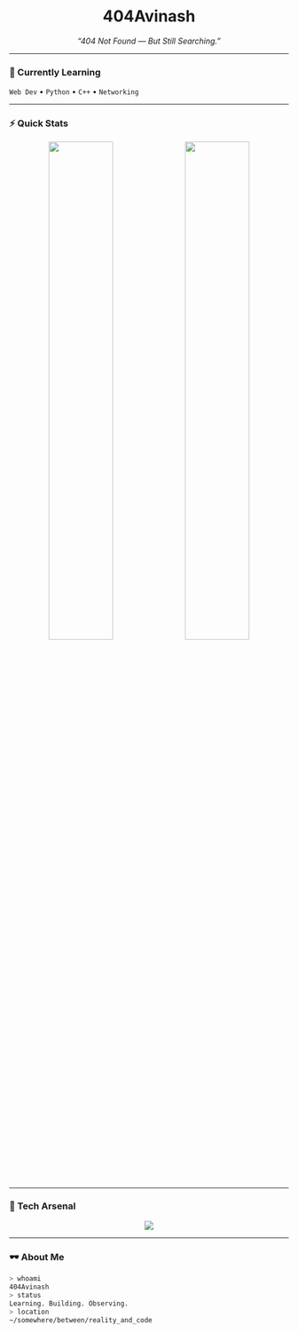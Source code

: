 <!-- 👋 Welcome to the void -->

<h1 align="center">404Avinash</h1>

<p align="center">
  <em>“404 Not Found — But Still Searching.”</em>
</p>

---

### 🧠 Currently Learning  
`Web Dev` • `Python` • `C++` • `Networking`

---

### ⚡ Quick Stats  

<p align="center">
  <img src="https://github-readme-stats.vercel.app/api?username=404Avinash&show_icons=true&theme=tokyonight&hide_border=true" width="48%">
  <img src="https://github-readme-streak-stats.herokuapp.com/?user=404Avinash&theme=tokyonight&hide_border=true" width="48%">
</p>

---

### 🧩 Tech Arsenal  
<p align="center">
  <img src="https://skillicons.dev/icons?i=html,css,js,python,cpp,git,linux,networking,vscode" />
</p>

---

### 🕶️ About Me  
```bash
> whoami
404Avinash
> status
Learning. Building. Observing.
> location
~/somewhere/between/reality_and_code
